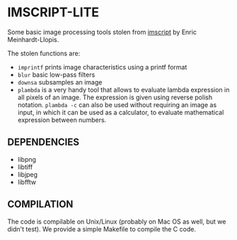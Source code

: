 IMSCRIPT-LITE
=============

Some basic image processing tools stolen from
[imscript](https://github.com/mnhrdt/imscript) by Enric Meinhardt-Llopis.

The stolen functions are:
- `imprintf` prints image characteristics using a printf format
- `blur` basic low-pass filters
- `downsa` subsamples an image
- `plambda` is a very handy tool that allows to evaluate lambda expression in
all pixels of an image. The expression is given using reverse polish notation. `plambda -c` can also be 
used without requiring an image as input, in which it can be used as a
calculator, to evaluate mathematical expression between numbers.

DEPENDENCIES
------------

- libpng
- libtiff
- libjpeg
- libfftw

COMPILATION
-----------

The code is compilable on Unix/Linux (probably on Mac OS as well, but we didn't test). 
We provide a simple Makefile to compile the C code.

